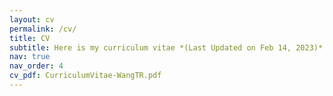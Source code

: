 ```yaml
---
layout: cv
permalink: /cv/
title: CV
subtitle: Here is my curriculum vitae *(Last Updated on Feb 14, 2023)*
nav: true
nav_order: 4
cv_pdf: CurriculumVitae-WangTR.pdf
---
```

